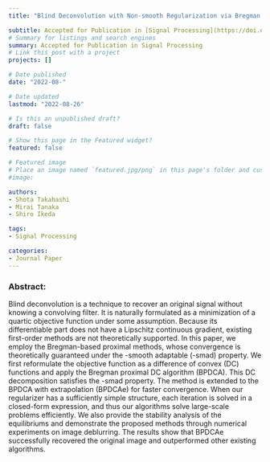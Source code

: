 ```yaml
---
title: "Blind Deconvolution with Non-smooth Regularization via Bregman Proximal DCAs"

subtitle: Accepted for Publication in [Signal Processing](https://doi.org/10.1016/j.sigpro.2022.108734) [(arXiv:2205.06460)](https://arxiv.org/abs/2205.06460)
# Summary for listings and search engines
summary: Accepted for Publication in Signal Processing
# Link this post with a project
projects: []

# Date published
date: "2022-08-"

# Date updated
lastmod: "2022-08-26"

# Is this an unpublished draft?
draft: false

# Show this page in the Featured widget?
featured: false

# Featured image
# Place an image named `featured.jpg/png` in this page's folder and customize its options here.
#image:

authors:
- Shota Takahashi
- Mirai Tanaka
- Shiro Ikeda

tags:
- Signal Processing

categories:
- Journal Paper
---
```


### Abstract:
Blind deconvolution is a technique to recover an original signal without knowing a convolving filter. It is naturally formulated as a minimization of a quartic objective function under some assumption. Because its differentiable part does not have a Lipschitz continuous gradient, existing first-order methods are not theoretically supported. In this paper, we employ the Bregman-based proximal methods, whose convergence is theoretically guaranteed under the -smooth adaptable (-smad) property. We first reformulate the objective function as a difference of convex (DC) functions and apply the Bregman proximal DC algorithm (BPDCA). This DC decomposition satisfies the -smad property. The method is extended to the BPDCA with extrapolation (BPDCAe) for faster convergence. When our regularizer has a sufficiently simple structure, each iteration is solved in a closed-form expression, and thus our algorithms solve large-scale problems efficiently. We also provide the stability analysis of the equilibriums and demonstrate the proposed methods through numerical experiments on image deblurring. The results show that BPDCAe successfully recovered the original image and outperformed other existing algorithms.
